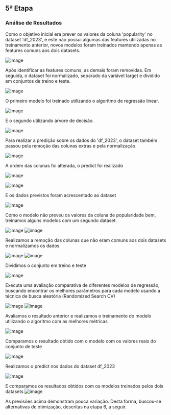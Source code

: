 ## 5ª Etapa
### Análise de Resultados

Como o objetivo inicial era prever os valores da coluna 'popularity' no dataset 'df_2023', e este não possui algumas das features utilizadas no treinamento anterior, novos modelos foram treinados mantendo apenas as features comuns aos dois datasets.

![image](../imagens/etapa5/1-features-comuns.png)

Após identificar as features comuns, as demais foram removidas. Em seguida, o dataset foi normalizado, separado da variável target e dividido em conjuntos de treino e teste.

![image](../imagens/etapa5/2-treino-teste.png)

O primeiro modelo foi treinado utilizando o algoritmo de regressão linear.

![image](../imagens/etapa5/3-linear-regression.png)

E o segundo utilizando árvore de decisão.

![image](../imagens/etapa5/4-decision-tree.png)

Para realizar a predição sobre os dados do 'df_2023', o dataset também passou pela remoção das colunas extras e pela normalização.

![image](../imagens/etapa5/5-normalizacao.png)

A ordem das colunas foi alterada, o predict foi realizado

![image](../imagens/etapa5/6-colunas.png)

![image](../imagens/etapa5/7-predict-decision-tree.png)

E os dados previstos foram acrescentado ao dataset

![image](../imagens/etapa5/8-previsoes.png)

Como o modelo não preveu os valores da coluna de popularidade bem, treinamos alguns modelos com um segundo dataset.

![image](../imagens/etapa5/9-base-2022.png)
![image](../imagens/etapa5/10-info.png)

Realizamos a remoção das colunas que não eram comuns aos dois datasets e normalizamos os dados

![image](../imagens/etapa5/11-colunas-comuns.png)
![image](../imagens/etapa5/12-normalizacao.png)

Dividimos o conjunto em treino e teste

![image](../imagens/etapa5/13-treino-teste.png)

Executa uma avaliação comparativa de diferentes modelos de regressão, buscando encontrar os melhores parâmetros para cada modelo usando a técnica de busca aleatória (Randomized Search CV)

![image](../imagens/etapa5/12-randomizedsearch.png)
![image](../imagens/etapa5/13-randomizedsearch.png)

Avaliamos o resultado anterior e realizamos o treinamento do modelo utilizando o algoritmo com as melhores métricas 

![image](../imagens/etapa5/14-melhor-modelo.png)

Comparamos o resultado obtido com o modelo com os valores reais do conjunto de teste

![image](../imagens/etapa5/16-comparacao-treino-predict.png)

Realizamos o predict nos dados do dataset df_2023

![image](../imagens/etapa5/15-previsoes.png)

E comparamos os resultados obtidos com os modelos treinados pelos dois datasets
![image](../imagens/etapa5/17-comparacao-2022.png)

As previsões acima demonstram pouca variação. Desta forma, buscou-se alternativas de otimização, descritas na etapa 6, a seguir.
